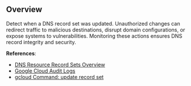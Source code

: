 ## Overview

Detect when a DNS record set was updated. Unauthorized changes can redirect traffic to malicious destinations, disrupt domain configurations, or expose systems to vulnerabilities. Monitoring these actions ensures DNS record integrity and security.

**References**:
- [DNS Resource Record Sets Overview](https://cloud.google.com/dns/docs/records)
- [Google Cloud Audit Logs](https://cloud.google.com/logging/docs/audit)
- [gcloud Command: update record set](https://cloud.google.com/sdk/gcloud/reference/dns/record-sets/update)